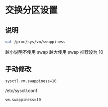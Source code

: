 # 交换分区设置

## 说明

```sh
cat /proc/sys/vm/swappiness
```

越小说明不使用 swap
越大使用 swap
推荐设为 10

## 手动修改

```sh
sysctl vm.swappiness=10
```

/etc/sysctl.conf

```sh
vm.swappiness=10
```
